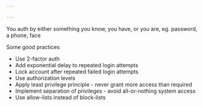 ```yaml
---

---
```



You auth by either something you know, you have, or you are, eg. password, a phone, face 

Some good practices
- Use 2-factor auth
- Add exponential delay to repeated login attempts
- Lock account after repeated failed login attempts
- Use authorization levels
- Apply least privilege principle - never grant more access than required
- Implement separation of privileges - avoid all-or-nothing system access
- Use allow-lists instead of block-lists